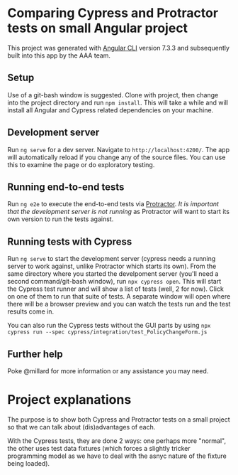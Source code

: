 # Comparing Cypress and Protractor tests on small Angular project

This project was generated with [Angular CLI](https://github.com/angular/angular-cli) version 7.3.3 and subsequently built into this app by the AAA team.

## Setup
Use of a git-bash window is suggested. Clone with project, then change into the project directory and run `npm install`. This will take a while and will install all Angular and Cypress related dependencies on your machine.

## Development server

Run `ng serve` for a dev server. Navigate to `http://localhost:4200/`. The app will automatically reload if you change any of the source files. You can use this to examine the page or do exploratory testing.

## Running end-to-end tests

Run `ng e2e` to execute the end-to-end tests via [Protractor](http://www.protractortest.org/). *It is important that the development server is not running* as Protractor will want to start its own version to run the tests against. 

## Running tests with Cypress

Run `ng serve` to start the development server (cypress needs a running server to work against, unlike Protractor which starts its own).
From the same directory where you started the develpoment server (you'll need a second command/git-bash window), run `npx cypress open`. This will start the Cypress test runner and will show a list of tests (well, 2 for now). Click on one of them to run that suite of tests. A separate window will open where there will be a browser preview and you can watch the tests run and the test results come in.

You can also run the Cypress tests without the GUI parts by using `npx cypress run --spec cypress/integration/test_PolicyChangeForm.js`

## Further help

Poke @millard for more information or any assistance you may need.

# Project explanations

The purpose is to show both Cypress and Protractor tests on a small project so that we can talk about (dis)advantages of each.

With the Cypress tests, they are done 2 ways: one perhaps more "normal", the other uses test data fixtures (which forces a slightly tricker programming model as we have to deal with the asnyc nature of the fixture being loaded). 
